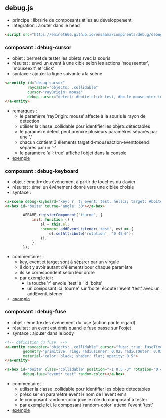 ## debug.js
* principe : librairie de composants utiles au développement
* intégration : ajouter dans le head
```html
<script src="https://eminet666.github.io/ensaama/components/debug/debug.js"></script>
```

### composant : debug-cursor
* objet : permet de tester les objets avec la souris
* résultat : envoi un event à une cible selon les actions 'mouseenter', 'mouseexit' et 'click'
* syntaxe : ajouter la ligne suivante à la scène   
```html     
<a-entity id="debug-cursor" 
          raycaster="objects: .collidable" 
          cursor="rayOrigin: mouse" 
          debug-cursor="detect: #boite-click-test, #boule-mouseenter-test2; log: false">
</a-entity>
```
* remarques : 
    - le paramètre 'rayOrigin: mouse' affecte à la souris le rayon de détection
    - utiliser la classe .collidable pour identifier les objets détectables
    - le paramètre detect peut prendre plusieurs paramètres séparés par une ','
    - chacun contient 3 éléments targetid-mouseaction-eventtosend séparés par un '-'
    - le paramètre 'all: true' affiche l'objet dans la console
* [exemple](./debug_cursor.html)

### composant : debug-keyboard
* objet : émettre des événement à partir de touches du clavier
* résultat : émet un événement donné vers une ciblée choisie
* syntaxe : 
```html     
<a-scene debug-keyboard="key: r, t; event: test, hello2; target: #boite, #boule">
<a-box id="boite" tourne="angle: 30"></a-box>
```
```javascript
        AFRAME.registerComponent('tourne', {
            init: function () {
                el = this.el;
                document.addEventListener('test', evt => {
                    el.setAttribute('rotation', '0 45 0');
                });
            }
        });
```
* commentaires : 
    - key, event et target sont à séparer par un virgule
    - il doit y avoir autant d'éléments pour chaque paramètre
    - ils se correspondent selon leur ordre 
    - par exemple ici : 
        - la touche 'r' envoie 'test' à l'id 'boite'
        - un composant ici 'tourne' sur 'boite' écoute l'event 'test' avec un addEventListener
* [exemple](./debug_keyboard.html)

### composant : debug-fuse
* objet : émettre des événement du fuse (action par le regard)
* résultat : un event est émis quand le fuse passe sur l'objet
* syntaxe : ajouter dans le body
```html   
<!-- définition du fuse  -->
<a-entity raycaster="objects: .collidable" cursor="fuse: true; fuseTimeout: 500" position="0 0 -1"
        geometry="primitive: ring; radiusInner: 0.02; radiusOuter: 0.03" 
        material="color: black; shader: flat; opacity: 0.5">
</a-entity>

<a-box id="boite" class="collidable" position="-1 0.5 -3" rotation="0 45 0" color="#4CC3D9" 
        debug-fuse="event: test" random-color></a-box>
```
* commentaires : 
    - utiliser la classe .collidable pour identifier les objets détectables    
    - présciser en paramètre event le nom de l'event emis
    - le composant random-color joue le rôle du composant à tester
    - par exemple ici, le composant 'random-color' attend l'event 'test'
* [exemple](./debug_fuse.html)



